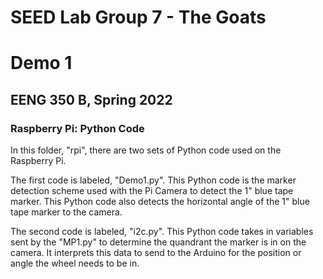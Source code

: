 # SEED Lab Group 7 - The Goats

# Demo 1

## EENG 350 B, Spring 2022

### Raspberry Pi: Python Code

In this folder, "rpi", there are two sets of Python code used on the Raspberry Pi.

The first code is labeled, "Demo1.py". This Python code is the marker detection scheme used with the Pi Camera to detect the 1" blue tape marker.
This Python code also detects the horizontal angle of the 1" blue tape marker to the camera.

The second code is labeled, "i2c.py". This Python code takes in variables sent by the "MP1.py" to determine the quandrant the marker is in on the camera.
It interprets this data to send to the Arduino for the position or angle the wheel needs to be in.
